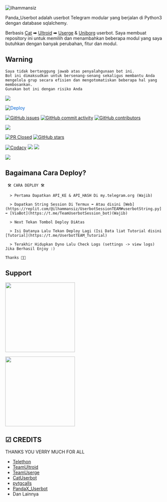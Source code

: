 <p align="left"> <img src="https://komarev.com/ghpvc/?username=ilhammansiz&label=Profile%20views&color=0e75b6&style=plastic" alt="ilhammansiz" /> </p>

Panda_Userbot adalah userbot Telegram modular yang berjalan di Python3 dengan database sqlalchemy.

Berbasis [Cat](https://github.com/sandy1709/catuserbot) ➡ [Ultroid](https://github.com/TeamUltroid/Ultroid) ➡ [Userge](https://github.com/UsergeTeam/Userge) & [Uniborg](https://github.com/udf/uniborg) userbot. Saya membuat repository ini untuk memilih dan menambahkan beberapa modul yang saya butuhkan dengan banyak perubahan, fitur dan modul.

## Warning
```
Saya tidak bertanggung jawab atas penyalahgunaan bot ini.
Bot ini dimaksudkan untuk bersenang-senang sekaligus membantu Anda
mengelola grup secara efisien dan mengotomatiskan beberapa hal yang membosankan.
Gunakan bot ini dengan risiko Anda
```
<img src="https://media.giphy.com/media/7LM3Nd9MvnWFO/giphy.gif">

<a href="https://heroku.com/deploy?template=https://github.com/ilhammansiz/PandaX_Userbot" rel="nofollow" style="background-color: initial; box-sizing: border-box; color: #0366d6; text-decoration-line: none;"><img alt="Deploy" data-canonical-src="https://www.herokucdn.com/deploy/button.svg" src="https://camo.githubusercontent.com/83b0e95b38892b49184e07ad572c94c8038323fb/68747470733a2f2f7777772e6865726f6b7563646e2e636f6d2f6465706c6f792f627574746f6e2e737667" style="border-style: none; box-sizing: initial; max-width: 100%;" /></a></div>
    
[![GitHub issues](https://img.shields.io/github/issues/ilhammansiz/PandaX_Userbot?&style=plastic&logo=github)](https://github.com/ilhammansiz/PandaX_Userbot/issues)
[![GitHub commit activity](https://img.shields.io/github/commit-activity/m/ilhammansiz/PandaX_Userbot?&style=plastic&logo=github)](https://github.com/mrxxp/PandaX_Userbot/graphs/commit-activity)
[![GitHub contributors](https://img.shields.io/github/contributors/mrxxp/PandaX_Userbot?&style=plastic&logo=github)](https://GitHub.com/mrxxp/PandaX_Userbot/graphs/contributors/)
<p align="justify">
<a href="https://pypi.org/project/Telethon/"> <img src="https://img.shields.io/pypi/v/telethon?label=telethon&logo=pypi&logoColor=white&style=for-the-badge" /></a>

[![PR Closed](https://img.shields.io/github/issues-pr-closed/ilhammansiz/PandaX_Userbot?&style=flat-square&logo=github)](https://github.com/ilhammansiz/PandaX_Userbot/pulls?q=is:closed)
[![GitHub stars](https://img.shields.io/github/stars/ilhammansiz/pandax_userbot?&style=flat-square&logo=github)](https://github.com/ilhammansiz/pandax_Userbot/stargazers)

<a href="https://travis-ci.com/ilhammansiz/PandaX_Userbot.svg?branch=PandaUserbot" /></a>
    <a href="https://app.codacy.com/gh/ilhammansiz/PandaX_Userbot/dashboard"> <img src="https://img.shields.io/codacy/grade/a8f0747a964e4712818a28d2a7f4edd3?color=blue&logo=codacy&style=for-the-badge" alt="Codacy" /></a>
    <a href="https://github.com/ilhammansiz/PandaX_Userbot"> <img src="https://img.shields.io/github/repo-size/ilhammansiz/PandaX_Userbot?logo=github&style=for-the-badge" /></a>
    <a href="https://github.com/ilhammansiz/PandaX_Userbot/network/members"> <img src="https://img.shields.io/github/forks/ilhammansiz/PandaX_Userbot-Bot?logo=github&style=for-the-badge" /></a>
    
<p align="left">
  <a href="https://github.com/ilhammansiz/PandaX_Userbot/blob/PandaUserbot/LICENSE"><img src="https://img.shields.io/github/license/ilhammansiz/PandaX_Userbot?&style=social&logo=github">
  </a></p>

## Bagaimana Cara Deploy?

```
 🛠 CARA DEPLOY 🛠

  > Pertama Dapatkan API_KE & API_HASH Di my.telegram.org (Wajib)

  > Dapatkan String Session Di Termux ➡ Atau disini [Web](https://replit.com/@ilhammansiz/UserbotSessionTEAM#userbotString.py]  ➡ [ViaBot](https://t.me/TeamUserbotSession_bot)(Wajib)

  > Next Tekan Tombol Deploy DiAtas

  > Isi Datanya Lalu Tekan Deploy Lagi (Isi Data liat Tutorial disini [Tutorial](https://t.me/UserbotTEAM_Tutorial)

  > Terakhir Hidupkan Dyno Lalu Check Logs (settings -> view logs) Jika Berhasil Enjoy :)

Thanks 🙏🏻

```

## Support
   <a href="https://t.me/UserbotTEAM_Tutorial"><img src="https://img.shields.io/badge/Channel%20Support%3F-yes-green?&style=flat-square?&logo=telegram" width=220px></a></p>
   <a href="https://t.me/TEAMSquadUserbotSupport"><img src="https://img.shields.io/badge/Group%20Support%3F-yes-green?&style=flat-square?&logo=telegram" width=220px></a></p>

## ☑ CREDITS
  THANKS YOU VERRY MUCH FOR ALL
*   [Telethon](https://github.com/LonamiWebs/Telethon)
*   [TeamUltroid](https://github.com/TeamUltroid)
*   [TeamUserge](https://github.com/UsergeTeam/Userge)
*   [CatUserbot](https://github.com/sandy1709/catuserbot)
*   [pytgcalls](https://github.com/MarshalX/tgcalls)
*   [PandaX_Userbot](https://github.com/ilhammansiz/PandaX_Userbot)
*   Dan Lainnya
